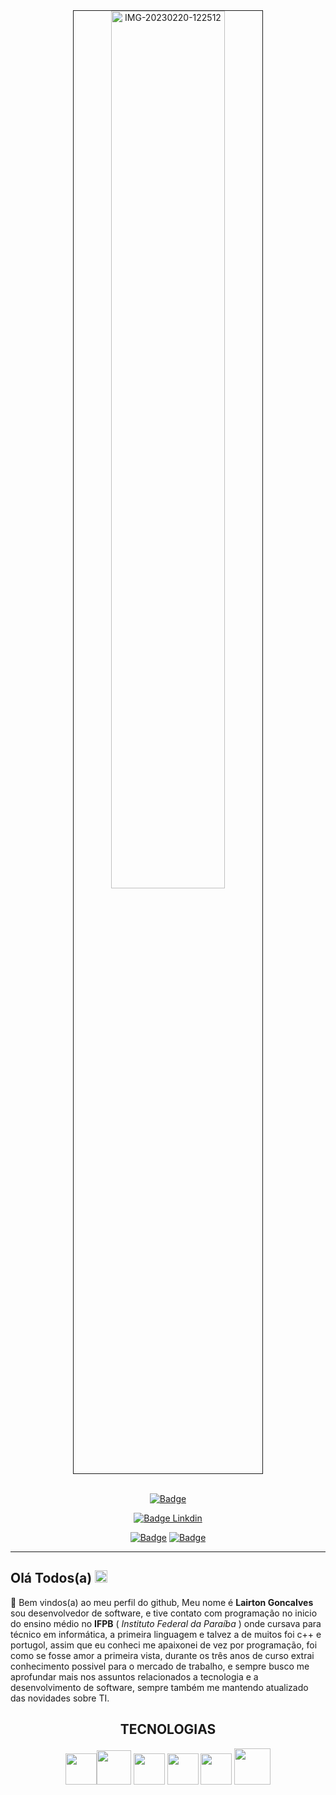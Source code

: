 <div align="center">
<img  src="https://i.ibb.co/6H7KMCV/IMG-20230220-122512.jpg" alt="IMG-20230220-122512" border="1" width="60%">
</div>
  
<div align="center">
  <br>
  
[![Badge](https://img.shields.io/static/v1?label=Youtube&message=Canal&color=red&style=for-the-badge&logo=YOUTUBE)](https://www.youtube.com/@LairtonGoncalves)  
  
[![Badge Linkdin](https://img.shields.io/badge/LinkedIn-0077B5?style=for-the-badge&logo=linkedin&logoColor=white)]()
  
  
  
[![Badge](https://img.shields.io/static/v1?label=Google&message=Desenvolvedor&color=greem&style=for-the-badge&logo=GOOGLE)](https://g.dev/LairtonGoncalves)
  [![Badge](https://img.shields.io/static/v1?label=Twitter&message=Perfil&color=violet&style=for-the-badge&logo=GOOGLE)](https://www.twitter.com/LairtonGoncal)
  
</div>

<hr>
<h2>Olá Todos(a) <img src="https://media.giphy.com/media/BXjqytvu9bKzCUHdzz/giphy.gif" width="20"></h2>

🎉 Bem vindos(a) ao meu perfil do github, Meu nome é **Lairton Goncalves** sou desenvolvedor de software, e tive contato com programação no inicio do ensino médio no **IFPB** ( _Instituto Federal da Paraíba_ ) onde cursava para técnico em informática, a primeira linguagem e talvez a de muitos foi c++ e portugol, assim que eu conheci me apaixonei de vez por programação, foi como se fosse amor a primeira vista, durante os três anos de curso extrai conhecimento possivel para o mercado de trabalho, e sempre busco me aprofundar mais nos assuntos relacionados a tecnologia e a desenvolvimento de software, sempre também me mantendo atualizado das novidades sobre TI. 

<h2 align="center">TECNOLOGIAS</h1>
<div align="center">
  
<img src="https://logospng.org/download/html-5/logo-html-5-2048.png" width="50"><img src="https://cdn.freebiesupply.com/logos/large/2x/css3-logo-png-transparent.png" width="55"> <img src="https://logonoid.com/images/sass-logo.png" width="50"> <img src="https://th.bing.com/th/id/R.d42672d4d185739d26257ed5c653c740?rik=dvh0VB%2fEWz20hQ&riu=http%3a%2f%2fpluspng.com%2fimg-png%2fnodejs-logo-png-nice-images-collection-node-js-desktop-wallpapers-370.png&ehk=bMmyN3n62enzXql6L4A5EzHc90tJxK%2bKcr6GMACTfRk%3d&risl=&pid=ImgRaw&r=0" width="50"> <img src="https://th.bing.com/th/id/R.adbac78231c9a2ff5c21aaa32dd4e1e4?rik=jWTUkOKwKIk7jg&riu=http%3a%2f%2flofrev.net%2fwp-content%2fphotos%2f2017%2f05%2fphp_emblem.png&ehk=gbX0plW%2fbqAeSR4cWmkL44R%2bUWxCpG3CL%2b2V4KHQlpQ%3d&risl=&pid=ImgRaw&r=0" width="50">  <img src="https://logospng.org/download/electron/electron-1024.png" width="58">
  
</div>
